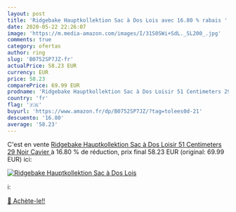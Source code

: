 ```yaml
---
layout: post
title: 'Ridgebake Hauptkollektion Sac à Dos Lois avec 16.80 % rabais '
date: 2020-05-22 22:26:07
image: 'https://m.media-amazon.com/images/I/31S0SWi+SdL._SL200_.jpg'
comments: true
category: ofertas
author: ring
slug: 'B0752SP7JZ-fr'
actualPrice: 58.23 EUR
currency: EUR
price: 58.23
comparePrice: 69.99 EUR
prodname: 'Ridgebake Hauptkollektion Sac à Dos Loisir 51 Centimeters 29 Noir  Cavier '
country: 'fr'
flag: '🇫🇷'
buyurl: 'https://www.amazon.fr/dp/B0752SP7JZ/?tag=tolees0d-21'
descuento: '16.80'
average: '58.23'
---
```


C'est en vente [Ridgebake Hauptkollektion Sac à Dos Loisir 51 Centimeters 29 Noir  Cavier ](https://www.amazon.fr/dp/B0752SP7JZ/?tag=tolees0d-21)  à  16.80 % de réduction, prix final  58.23 EUR (original: 69.99 EUR) ici:

[![Ridgebake Hauptkollektion Sac à Dos Lois](https://m.media-amazon.com/images/I/31S0SWi+SdL._SL200_.jpg)](https://www.amazon.fr/dp/B0752SP7JZ/?tag=tolees0d-21)

ℹ️:


[🛒 Achète-le!!](https://www.amazon.fr/dp/B0752SP7JZ/?tag=tolees0d-21)
